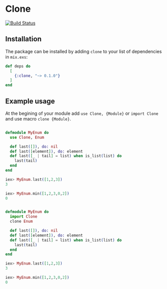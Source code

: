 # Clone

[![Build Status](https://travis-ci.org/kelostrada/clone.svg?branch=master)](https://travis-ci.org/kelostrada/clone)

## Installation

The package can be installed by adding `clone` to your list of dependencies in `mix.exs`:

```elixir
def deps do
  [
    {:clone, "~> 0.1.0"}
  ]
end
```

## Example usage

At the begining of your module add `use Clone, {Module}` or `import Clone` and
use macro `clone {Module}`.

```elixir

defmodule MyEnum do
  use Clone, Enum

  def last([]), do: nil
  def last([element]), do: element
  def last([_ | tail] = list) when is_list(list) do
    last(tail)
  end
end

iex> MyEnum.last([1,2,3])
3

iex> MyEnum.min([1,2,3,0,2])
0


defmodule MyEnum do
  import Clone
  clone Enum

  def last([]), do: nil
  def last([element]), do: element
  def last([_ | tail] = list) when is_list(list) do
    last(tail)
  end
end

iex> MyEnum.last([1,2,3])
3

iex> MyEnum.min([1,2,3,0,2])
0

```
